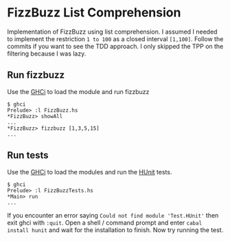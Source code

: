 # FizzBuzz List Comprehension
Implementation of FizzBuzz using list comprehension. I assumed I needed to implement the restriction `1 to 100` as a closed interval `[1,100]`. Follow the commits if you want to see the TDD approach. I only skipped the TPP on the filtering because I was lazy.

## Run fizzbuzz
Use the [GHCi](http://downloads.haskell.org/~ghc/latest/docs/html/users_guide/ghci.html) to load the module and run fizzbuzz
```
$ ghci
Prelude> :l FizzBuzz.hs
*FizzBuzz> showAll
...
*FizzBuzz> fizzbuzz [1,3,5,15]
...
```

## Run tests
Use the [GHCi](http://downloads.haskell.org/~ghc/latest/docs/html/users_guide/ghci.html) to load the modules and run the [HUnit](https://wiki.haskell.org/HUnit_1.0_User%27s_Guide) tests.

```
$ ghci
Prelude> :l FizzBuzzTests.hs
*Main> run
...
```

If you encounter an error saying `Could not find module 'Test.HUnit'` then exit ghci with `:quit`. Open a shell / command prompt and enter `cabal install hunit` and wait for the installation to finish. Now try running the test.